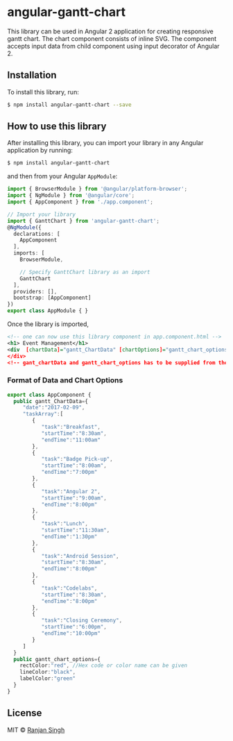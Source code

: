 # angular-gantt-chart
This library can be used in Angular 2 application for creating responsive gantt chart.
The chart component consists of inline SVG.
The component accepts input data from child component using input decorator of Angular 2.
## Installation

To install this library, run:
```bash
$ npm install angular-gantt-chart --save
```

## How to use this library

After installing this library, you can import your library in any Angular application by running:

```bash
$ npm install angular-gantt-chart
```
and then from your Angular `AppModule`:
```typescript
import { BrowserModule } from '@angular/platform-browser';
import { NgModule } from '@angular/core';
import { AppComponent } from './app.component';

// Import your library
import { GanttChart } from 'angular-gantt-chart';
@NgModule({
  declarations: [
    AppComponent
  ],
  imports: [
    BrowserModule,

    // Specify GanttChart library as an import
    GanttChart
  ],
  providers: [],
  bootstrap: [AppComponent]
})
export class AppModule { }
```

Once the library is imported,

```xml
<!-- one can now use this library component in app.component.html -->
<h1> Event Management</h1>
<div  [chartData]="gantt_ChartData" [chartOptions]="gantt_chart_options" GanttChart>
</div>
<!-- gant_chartData and gantt_chart_options has to be supplied from the componet class -->
```
### Format of Data and Chart Options
```typescript
export class AppComponent {
  public gantt_ChartData={
     "date":"2017-02-09",
     "taskArray":[
        {
           "task":"Breakfast",
           "startTime":"8:30am",
           "endTime":"11:00am"
        },
        {
           "task":"Badge Pick-up",
           "startTime":"8:00am",
           "endTime":"7:00pm"
        },
        {
           "task":"Angular 2",
           "startTime":"9:00am",
           "endTime":"8:00pm"
        },
        {
           "task":"Lunch",
           "startTime":"11:30am",
           "endTime":"1:30pm"
        },
        {
           "task":"Android Session",
           "startTime":"8:30am",
           "endTime":"8:00pm"
        },
        {
           "task":"Codelabs",
           "startTime":"8:30am",
           "endTime":"8:00pm"
        },
        {
           "task":"Closing Ceremony",
           "startTime":"6:00pm",
           "endTime":"10:00pm"
        }
     ]
  }
  public gantt_chart_options={
    rectColor:"red", //Hex code or color name can be given
    lineColor:"black",
    labelColor:"green"
  }
}
```



## License

MIT © [Ranjan Singh](mailto:kumarranjan.singh19@gmail.com)
